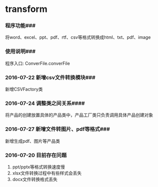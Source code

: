 # transform

### 程序功能###
将word、excel、ppt、pdf、rtf、csv等格式转换成html、txt、pdf、image

### 使用说明###
程序入口: ConverFile.converFile


### 2016-07-22 新增csv文件转换模块###
新增CSVFactory类

### 2016-07-24 调整类之间关系####
将产品的创建放置具体的产品类中，产品工厂类只负责调用具体产品创建对象

### 2016-07-27 新增文件转图片、pdf等格式###
新增生成pdf、图片等产品类


### 2016-07-20 目前存在问题 ###
1. ppt/pptx等格式转换速度慢
2. xlsx文件转换过程中有些样式会丢失
3. docx文件转换格式丢失


